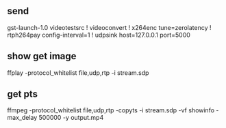 ## send
gst-launch-1.0 videotestsrc ! videoconvert ! x264enc tune=zerolatency ! rtph264pay config-interval=1 ! udpsink host=127.0.0.1 port=5000

## show get image
ffplay -protocol_whitelist file,udp,rtp -i stream.sdp

## get pts
ffmpeg -protocol_whitelist file,udp,rtp -copyts -i stream.sdp -vf showinfo -max_delay 500000 -y output.mp4
